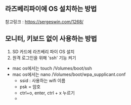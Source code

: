 ## 라즈베리파이에 OS 설치하는 방법
참고링크 : https://sergeswin.com/1268/

## 모니터, 키보드 없이 사용하는 방법
1. SD 카드에 라즈베리 파이 OS 설치
2. 원격 로그인을 위해 'ssh' 기능 켜기
  - mac os에서는 touch /Volumes/boot/ssh
  - mac os에서는 nano /Volumes/boot/wpa_supplicant.conf
    - ssid : 사용하는 wifi 이름
    - psk = 암호
    - ctrl+o, enter, ctrl + x 누르기
    - 
